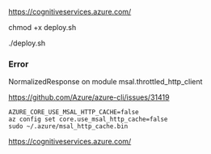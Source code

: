 





https://cognitiveservices.azure.com/

chmod +x deploy.sh

./deploy.sh <resource-group-name>

### Error

NormalizedResponse on module msal.throttled_http_client

https://github.com/Azure/azure-cli/issues/31419

```
AZURE_CORE_USE_MSAL_HTTP_CACHE=false
az config set core.use_msal_http_cache=false
sudo ~/.azure/msal_http_cache.bin
```

https://cognitiveservices.azure.com/